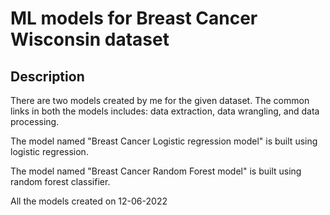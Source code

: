 # ML models for Breast Cancer Wisconsin dataset

## Description

There are two models created by me for the given dataset.
The common links in both the models includes: data extraction, data wrangling, and data processing.

The model named "Breast Cancer Logistic regression model" is built using logistic regression.

The model named "Breast Cancer Random Forest model" is built using random forest classifier.

All the models created on 12-06-2022
